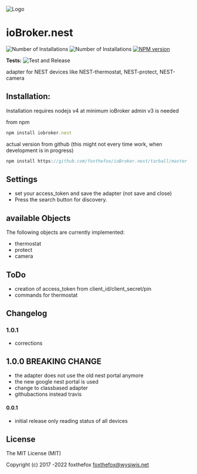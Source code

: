 ![Logo](admin/nest_logo.gif)
# ioBroker.nest

![Number of Installations](http://iobroker.live/badges/nest-installed.svg) ![Number of Installations](http://iobroker.live/badges/nest-stable.svg) [![NPM version](http://img.shields.io/npm/v/iobroker.nest.svg)](https://www.npmjs.com/package/iobroker.nest)

**Tests:** ![Test and Release](https://github.com/foxthefox/ioBroker.s7webapi/workflows/Test%20and%20Release/badge.svg)

adapter for NEST devices like NEST-thermostat, NEST-protect, NEST-camera

## Installation:
Installation requires nodejs v4 at minimum
ioBroker admin v3 is needed

from npm
```javascript
npm install iobroker.nest
```
actual version from github (this might not every time work, when development is in progress)
```javascript
npm install https://github.com/foxthefox/ioBroker.nest/tarball/master --production
```

## Settings
* set your access_token and save the adapter (not save and close)
* Press the search button for discovery.  


## available Objects
The following objects are currently implemented:
* thermostat
* protect
* camera

## ToDo
* creation of access_token from client_id/client_secret/pin
* commands for thermostat

## Changelog
### 1.0.1
* corrections

## 1.0.0 BREAKING CHANGE
* the adapter does not use the old nest portal anymore
* the new google nest portal is used
* change to classbased adapter
* githubactions instead travis


#### 0.0.1
* initial release only reading status of all devices

## License

The MIT License (MIT)

Copyright (c) 2017 -2022 foxthefox <foxthefox@wysiwis.net>
